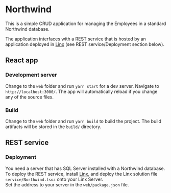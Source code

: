 # Northwind

This is a simple CRUD application for managing the Employees in a standard Northwind database.

The application interfaces with a REST service that is hosted by an application deployed in [Linx](https://linx.software/) (see REST service/Deployment section below).

## React app

### Development server

Change to the `web` folder and run `yarn start` for a dev server. Navigate to `http://localhost:3000/`. The app will automatically reload if you change any of the source files.

### Build

Change to the `web` folder and run `yarn build` to build the project. The build artifacts will be stored in the `build/` directory. 

## REST service

### Deployment

You need a server that has SQL Server installed with a Northwind database.  
To deploy the REST service, install [Linx](https://linx.software/), and deploy the Linx solution file `service/Northwind.lsoz` onto your Linx Server.  
Set the address to your server in the `web/package.json` file.
